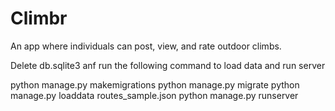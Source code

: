 # Climbr
An app where individuals can post, view, and rate outdoor climbs. 


Delete db.sqlite3 anf run the following command to load data and run server

python manage.py makemigrations
python manage.py migrate
python manage.py loaddata routes_sample.json
python manage.py runserver
